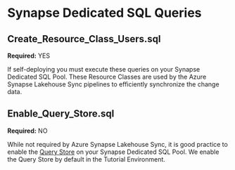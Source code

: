 # Synapse Dedicated SQL Queries

## Create_Resource_Class_Users.sql

**Required:** YES

If self-deploying you must execute these queries on your Synapse Dedicated SQL Pool. These Resource Classes are used by the Azure Synapse Lakehouse Sync pipelines to efficiently synchronize the change data.

## Enable_Query_Store.sql

**Required:** NO

While not required by Azure Synapse Lakehouse Sync, it is good practice to enable the [Query Store](https://docs.microsoft.com/en-us/azure/synapse-analytics/sql/query-history-storage-analysis) on your Synapse Dedicated SQL Pool. We enable the Query Store by default in the Tutorial Environment.